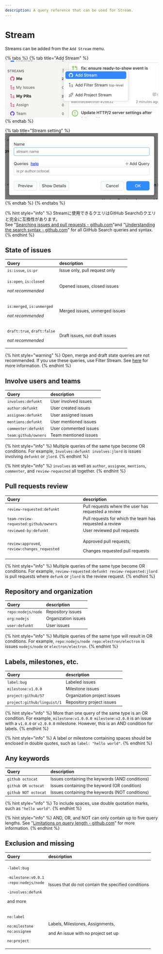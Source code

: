 ```yaml
---
description: A query reference that can be used for Stream.
---
```


# Stream

Streams can be added from the `Add Stream` menu.

{% tabs %}
{% tab title="Add Stream" %}
![](../.gitbook/assets/09_add_stream1.png)
{% endtab %}

{% tab title="Stream setting" %}
![](../.gitbook/assets/09_add_stream2.png)
{% endtab %}
{% endtabs %}

{% hint style="info" %}
Streamに使用できるクエリはGitHub Searchのクエリと完全に互換性があります。  
See "[Searching issues and pull requests - github.com](https://docs.github.com/en/free-pro-team@latest/github/searching-for-information-on-github/searching-issues-and-pull-requests)"and "[Understanding the search syntax - github.com](https://docs.github.com/en/free-pro-team@latest/github/searching-for-information-on-github/understanding-the-search-syntax)" for all GitHub Search queries and syntax.
{% endhint %}

## State of issues <a id="state"></a>

<table>
  <thead>
    <tr>
      <th style="text-align:left">Query</th>
      <th style="text-align:left">description</th>
    </tr>
  </thead>
  <tbody>
    <tr>
      <td style="text-align:left"><code>is:issue</code>, <code>is:pr</code>
      </td>
      <td style="text-align:left">Issue only, pull request only</td>
    </tr>
    <tr>
      <td style="text-align:left">
        <p><code>is:open</code>, <code>is:closed</code>
        </p>
        <p><em>not recommended</em>
        </p>
      </td>
      <td style="text-align:left">Opened issues, closed issues</td>
    </tr>
    <tr>
      <td style="text-align:left">
        <p><code>is:merged</code>, <code>is:unmerged</code>
        </p>
        <p><em>not recommended</em>
        </p>
      </td>
      <td style="text-align:left">Merged issues, unmerged issues</td>
    </tr>
    <tr>
      <td style="text-align:left">
        <p><code>draft:true</code>, <code>draft:false</code>
        </p>
        <p><em>not recommended</em>
        </p>
      </td>
      <td style="text-align:left">Draft issues, not draft issues</td>
    </tr>
  </tbody>
</table>

{% hint style="warning" %}
Open, merge and draft state queries are not recommended. If you use these queries, use Filter Stream. See [here](../usecase/query.md#open-issue) for more information.
{% endhint %}

## Involve users and teams <a id="involves"></a>

| Query | description |
| :--- | :--- |
| `involves:defunkt` | User involved issues |
| `author:defunkt` | User created issues |
| `assignee:defunkt` | User assigned issues |
| `mentions:defunkt` | User mentioned issues |
| `commenter:defunkt` | User commented issues |
| `team:github/owners` | Team mentioned issues |

{% hint style="info" %}
Multiple queries of the same type become OR conditions. For example, `Involves:defunkt involves:jlord` is issues involving `defunkt` or `jlord`.
{% endhint %}

{% hint style="info" %}
`involves` as well as `author`, `assignee`, `mentions`, `commenter`, and `review-requested` all together.
{% endhint %}

## Pull requests review <a id="review"></a>

<table>
  <thead>
    <tr>
      <th style="text-align:left">Query</th>
      <th style="text-align:left">description</th>
    </tr>
  </thead>
  <tbody>
    <tr>
      <td style="text-align:left"><code>review-requested:defunkt</code>
      </td>
      <td style="text-align:left">Pull requests where the user has requested a review</td>
    </tr>
    <tr>
      <td style="text-align:left"><code>team-review-requested:github/owners</code>
      </td>
      <td style="text-align:left">Pull requests for which the team has requested a review</td>
    </tr>
    <tr>
      <td style="text-align:left"><code>reviewed-by:defunkt</code>
      </td>
      <td style="text-align:left">User reviewed pull requests</td>
    </tr>
    <tr>
      <td style="text-align:left"><code>review:approved</code>, <code>review:changes_requested</code>
      </td>
      <td style="text-align:left">
        <p>Approved pull requests,</p>
        <p>Changes requested pull requests</p>
      </td>
    </tr>
  </tbody>
</table>

{% hint style="info" %}
Multiple queries of the same type become OR conditions. For example, `review-requested:defunkt review-requested:jlord` is pull requests where `defunk` or `jlord` is the review request.
{% endhint %}

## Repository and organization <a id="repo"></a>

| Query | description |
| :--- | :--- |
| `repo:nodejs/node` | Repository issues |
| `org:nodejs` | Organization issues |
| `user:defunkt` | User issues |

{% hint style="info" %}
Multiple queries of the same type will result in OR conditions. For example, `repo:nodejs/node repo:electron/electron` is issues `nodejs/node` or `electron/electron`.
{% endhint %}

## Labels, milestones, etc. <a id="label"></a>

| Query | description |
| :--- | :--- |
| `label:bug` | Labeled issues |
| `milestone:v1.0.0` | Milestone issues |
| `project:github/57` | Organization project issues |
| `project:github/linguist/1` | Repository project issues |

{% hint style="info" %}
More than one query of the same type is an OR condition. For example, `milestone:v1.0.0.0 milestone:v2.0.0` is an issue with a `v1.0.0` or `v2.0.0.0` milestone. However, this is an AND condition for labels.
{% endhint %}

{% hint style="info" %}
A label or milestone containing spaces should be enclosed in double quotes, such as `label: "hello world"`.
{% endhint %}

## Any keywords <a id="keyword"></a>

| Query | description |
| :--- | :--- |
| `github octocat` | Issues containing the keywords \(AND conditions\) |
| `github OR octocat` | Issues containing the keyword \(OR condition\) |
| `github NOT octocat` | Issues containing the keywords \(NOT conditions\) |

{% hint style="info" %}
To include spaces, use double quotation marks, such as `"hello world"`.
{% endhint %}

{% hint style="info" %}
AND, OR, and NOT can only contain up to five query lengths. See "[Limitations on query length - github.com](https://docs.github.com/en/free-pro-team@latest/github/searching-for-information-on-github/troubleshooting-search-queries#limitations-on-query-length)" for more information.
{% endhint %}

## Exclusion and missing <a id="exclude"></a>

<table>
  <thead>
    <tr>
      <th style="text-align:left">Query</th>
      <th style="text-align:left">description</th>
    </tr>
  </thead>
  <tbody>
    <tr>
      <td style="text-align:left">
        <p><code>-label:bug</code>
        </p>
        <p><code>-milestone:v0.0.1</code> 
          <br /><code>-repo:nodejs/node</code>
        </p>
        <p><code>-involves:defunk</code>
        </p>
        <p>and more</p>
      </td>
      <td style="text-align:left">Issues that do not contain the specified conditions</td>
    </tr>
    <tr>
      <td style="text-align:left">
        <p><code>no:label</code>
        </p>
        <p><code>no:milestone</code> 
          <br /><code>no:assignee</code>
        </p>
        <p><code>no:project</code>
        </p>
      </td>
      <td style="text-align:left">
        <p>Labels, Milestones, Assignments,</p>
        <p>and An issue with no project set up</p>
      </td>
    </tr>
  </tbody>
</table>

